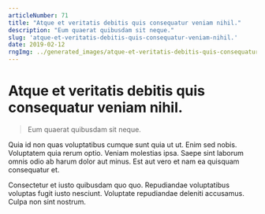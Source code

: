 ```yaml
---
articleNumber: 71
title: "Atque et veritatis debitis quis consequatur veniam nihil."
description: "Eum quaerat quibusdam sit neque."
slug: 'atque-et-veritatis-debitis-quis-consequatur-veniam-nihil.'
date: 2019-02-12
rngImg: ../generated_images/atque-et-veritatis-debitis-quis-consequatur-veniam-nihil..jpg
---
```


# Atque et veritatis debitis quis consequatur veniam nihil.

> Eum quaerat quibusdam sit neque.

Quia id non quas voluptatibus cumque sunt quia ut ut. Enim sed nobis. Voluptatem quia rerum optio. Veniam molestias ipsa. Saepe sint laborum omnis odio ab harum dolor aut minus. Est aut vero et nam ea quisquam consequatur et.
 Consectetur et iusto quibusdam quo quo. Repudiandae voluptatibus voluptas fugit iusto nesciunt. Voluptate repudiandae deleniti accusamus. Culpa non sint nostrum.
